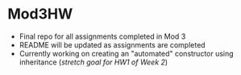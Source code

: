# Mod3HW

- Final repo for all assignments completed in Mod 3
- README will be updated as assignments are completed
- Currently working on creating an "automated" constructor using inheritance
(*stretch goal for HW1 of Week 2*)
